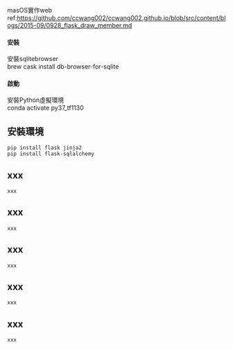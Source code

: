 masOS實作web  
    ref:https://github.com/ccwang002/ccwang002.github.io/blob/src/content/blogs/2015-09/0928_flask_draw_member.md
    
    
#### 安裝
安裝sqlitebrowser  
    brew cask install db-browser-for-sqlite
  
#### 啟動
安裝Python虛擬環境  
    conda activate py37_tf1130
    
## 安裝環境
    pip install flask jinja2
    pip install flask-sqlalchemy
    
## xxx
    xxx
    
## xxx
    xxx
    
## xxx
    xxx

## xxx
    xxx
    
## xxx
    xxx
